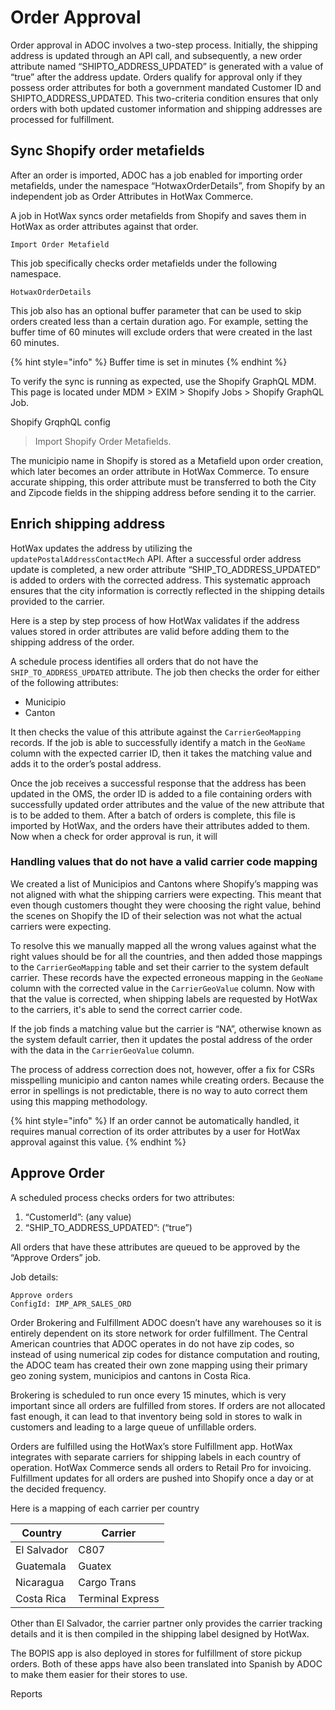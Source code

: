 # Order Approval
Order approval in ADOC involves a two-step process. Initially, the shipping address is updated through an API call, and subsequently, a new order attribute named “SHIPTO_ADDRESS_UPDATED” is generated with a value of “true” after the address update. Orders qualify for approval only if they possess order attributes for both a government mandated Customer ID and SHIPTO_ADDRESS_UPDATED. This two-criteria condition ensures that only orders with both updated customer information and shipping addresses are processed for fulfillment.

## Sync Shopify order metafields
After an order is imported, ADOC has a job enabled for importing order metafields, under the namespace “HotwaxOrderDetails”, from Shopify by an independent job as Order Attributes in HotWax Commerce.

A job in HotWax syncs order metafields from Shopify and saves them in HotWax as order attributes against that order.
```
Import Order Metafield
```

This job specifically checks order metafields under the following namespace.
```
HotwaxOrderDetails
```

This job also has an optional buffer parameter that can be used to skip orders created less than a certain duration ago. For example, setting the buffer time of 60 minutes will exclude orders that were created in the last 60 minutes.


{% hint style="info" %}
    Buffer time is set in minutes
{% endhint %}

To verify the sync is running as expected, use the Shopify GraphQL MDM. This page is located under MDM > EXIM > Shopify Jobs > Shopify GraphQL Job.

Shopify GrqphQL config
>Import Shopify Order Metafields.

The municipio name in Shopify is stored as a Metafield upon order creation, which later becomes an order attribute in HotWax Commerce. To ensure accurate shipping, this order attribute must be transferred to both the City and Zipcode fields in the shipping address before sending it to the carrier.


## Enrich shipping address
HotWax updates the address by utilizing the `updatePostalAddressContactMech` API. After a successful order address update is completed, a new order attribute “SHIP_TO_ADDRESS_UPDATED” is added to orders with the corrected address. This systematic approach ensures that the city information is correctly reflected in the shipping details provided to the carrier.

Here is a step by step process of how HotWax validates if the address values stored in order attributes are valid before adding them to the shipping address of the order.

A schedule process identifies all orders that do not have the `SHIP_TO_ADDRESS_UPDATED` attribute. The job then checks the order for either of the following attributes:
  - Municipio
  - Canton

It then checks the value of this attribute against the `CarrierGeoMapping` records. If the job is able to successfully identify a match in the `GeoName` column with the expected carrier ID, then it takes the matching value and adds it to the order’s postal address.

Once the job receives a successful response that the address has been updated in the OMS, the order ID is added to a file containing orders with successfully updated order attributes and the value of the new attribute that is to be added to them. After a batch of orders is complete, this file is imported by HotWax, and the orders have their attributes added to them. Now when a check for order approval is run, it will 

### Handling values that do not have a valid carrier code mapping
We created a list of Municipios and Cantons where Shopify’s mapping was not aligned with what the shipping carriers were expecting. This meant that even though customers thought they were choosing the right value, behind the scenes on Shopify the ID of their selection was not what the actual carriers were expecting. 

To resolve this we manually mapped all the wrong values against what the right values should be for all the countries, and then added those mappings to the `CarrierGeoMapping` table and set their carrier to the system default carrier. These records have the expected erroneous mapping in the `GeoName` column with the corrected value in the `CarrierGeoValue` column. Now with that the value is corrected, when shipping labels are requested by HotWax to the carriers, it's able to send the correct carrier code.

If the job finds a matching value but the carrier is “NA”, otherwise known as the system default carrier, then it updates the postal address of the order with the data in the `CarrierGeoValue` column.

The process of address correction does not, however, offer a fix for CSRs misspelling municipio and canton names while creating orders. Because the error in spellings is not predictable, there is no way to auto correct them using this mapping methodology.

{% hint style="info" %}
If an order cannot be automatically handled, it requires manual correction of its order attributes by a user for HotWax approval against this value.
{% endhint %}

## Approve Order
A scheduled process checks orders for two attributes:
1. “CustomerId”: (any value)
2. “SHIP_TO_ADDRESS_UPDATED”: (“true”)

All orders that have these attributes are queued to be approved by the “Approve Orders” job.

Job details:
```
Approve orders
ConfigId: IMP_APR_SALES_ORD
```

Order Brokering and Fulfillment
ADOC doesn’t have any warehouses so it is entirely dependent on its store network for order fulfillment.
The Central American countries that ADOC operates in do not have zip codes, so instead of using numerical zip codes for distance computation and routing, the ADOC team has created their own zone mapping using their primary geo zoning system, municipios and cantons in Costa Rica.

<!-- Need to add link to zone mapping files -->

Brokering is scheduled to run once every 15 minutes, which is very important since all orders are fulfilled from stores. If orders are not allocated fast enough, it can lead to that inventory being sold in stores to walk in customers and leading to a large queue of unfillable orders.

Orders are fulfilled using the HotWax’s store Fulfillment app. HotWax integrates with separate carriers for shipping labels in each country of operation. HotWax Commerce sends all orders to Retail Pro for invoicing. Fulfillment updates for all orders are pushed into Shopify once a day or at the decided frequency.

Here is a mapping of each carrier per country

| Country      | Carrier        |
|--------------|----------------|
| El Salvador  | C807           |
| Guatemala    | Guatex         |
| Nicaragua    | Cargo Trans     |
| Costa Rica   | Terminal Express|

Other than El Salvador,  the carrier partner only provides the carrier tracking details and it is then compiled in the shipping label designed by HotWax.

The BOPIS app is also deployed in stores for fulfillment of store pickup orders. Both of these apps have also been translated into Spanish by ADOC to make them easier for their stores to use.

Reports

<!-- Need a list of all reports -->
